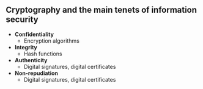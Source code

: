 ## Cryptography and the main tenets of information security
- **Confidentiality**
	- Encryption algorithms
- **Integrity**
	 - Hash functions
- **Authenticity**
	- Digital signatures, digital certificates
- **Non-repudiation**
	- Digital signatures, digital certificates
 